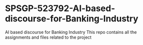 # SPSGP-523792-AI-based-discourse-for-Banking-Industry
AI based discourse for Banking Industry
This repo contains all the assignments and files related to the project 
